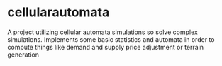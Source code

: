 # cellularautomata

A project utilizing cellular automata simulations so solve complex simulations. Implements some basic statistics and automata in order to compute things like demand and supply price adjustment or terrain generation